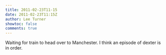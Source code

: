 ```yaml
---
title: 2011-02-23T11-15
date: 2011-02-23T11:15Z
author: Lee Turner
showtoc: false
comments: true
---
```


Waiting for train to head over to Manchester. I think an episode of dexter is in order.

